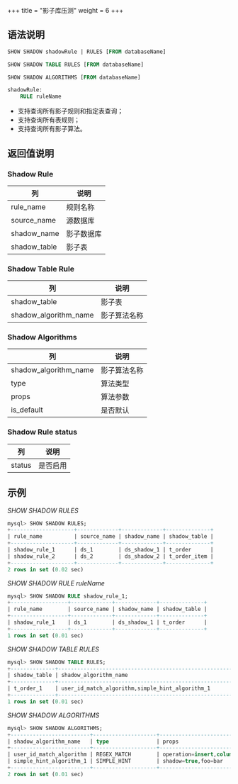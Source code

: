 +++
title = "影子库压测"
weight = 6 
+++

## 语法说明

```sql
SHOW SHADOW shadowRule | RULES [FROM databaseName]

SHOW SHADOW TABLE RULES [FROM databaseName]

SHOW SHADOW ALGORITHMS [FROM databaseName]

shadowRule: 
    RULE ruleName
```
- 支持查询所有影子规则和指定表查询；
- 支持查询所有表规则；
- 支持查询所有影子算法。

## 返回值说明

### Shadow Rule

| 列           | 说明         |
| ------------ | ----------- |
| rule_name    | 规则名称     |
| source_name  | 源数据库     |
| shadow_name  | 影子数据库   |
| shadow_table | 影子表       |

### Shadow Table Rule

| 列                     | 说明       |
| --------------------- | ---------- |
| shadow_table          | 影子表      |
| shadow_algorithm_name | 影子算法名称 |

### Shadow Algorithms

| 列                    | 说明        |
| -------------------   | ---------- |
| shadow_algorithm_name | 影子算法名称 |
| type                  | 算法类型    |
| props                 | 算法参数    |
| is_default            | 是否默认    |

### Shadow Rule status

| 列                    | 说明     |
| -------------------   | ------- |
| status                | 是否启用 |

## 示例

*SHOW SHADOW RULES*

```sql
mysql> SHOW SHADOW RULES;
+--------------------+-------------+-------------+--------------+
| rule_name          | source_name | shadow_name | shadow_table |
+--------------------+-------------+-------------+--------------+
| shadow_rule_1      | ds_1        | ds_shadow_1 | t_order      |
| shadow_rule_2      | ds_2        | ds_shadow_2 | t_order_item |
+--------------------+-------------+-------------+--------------+
2 rows in set (0.02 sec)
```
*SHOW SHADOW RULE ruleName*

```sql
mysql> SHOW SHADOW RULE shadow_rule_1;
+------------------+-------------+-------------+--------------+
| rule_name        | source_name | shadow_name | shadow_table |
+------------------+-------------+-------------+--------------+
| shadow_rule_1    | ds_1        | ds_shadow_1 | t_order      |
+------------------+-------------+-------------+--------------+
1 rows in set (0.01 sec)
```

*SHOW SHADOW TABLE RULES*

```sql
mysql> SHOW SHADOW TABLE RULES;
+--------------+--------------------------------------------------------------------------------+
| shadow_table | shadow_algorithm_name                                                          |
+--------------+--------------------------------------------------------------------------------+
| t_order_1    | user_id_match_algorithm,simple_hint_algorithm_1                                |  
+--------------+--------------------------------------------------------------------------------+
1 rows in set (0.01 sec)
```

*SHOW SHADOW ALGORITHMS*

```sql
mysql> SHOW SHADOW ALGORITHMS;
+-------------------------+--------------------+-------------------------------------------+----------------+
| shadow_algorithm_name   | type               | props                                     | is_default     |
+-------------------------+--------------------+-------------------------------------------+----------------+
| user_id_match_algorithm | REGEX_MATCH        | operation=insert,column=user_id,regex=[1] | false          |
| simple_hint_algorithm_1 | SIMPLE_HINT        | shadow=true,foo=bar                       | false          |
+-------------------------+--------------------+-------------------------------------------+----------------+
2 rows in set (0.01 sec)
```
